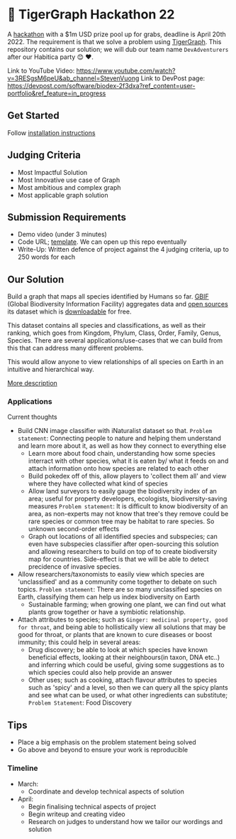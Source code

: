 # 🐯 TigerGraph Hackathon 22

A [hackathon](https://graphforall.devpost.com/) with a $1m USD prize pool up for grabs, deadline is April 20th 2022. The requirement is that we solve a problem using [TigerGraph](https://www.tigergraph.com/). This repository contains our solution; we will dub our team name `DevAdventurers` after our Habitica party :blush: :heart:.

Link to YouTube Video:  <https://www.youtube.com/watch?v=3RESgsM6peU&ab_channel=StevenVuong>
Link to DevPost page: <https://devpost.com/software/biodex-2f3dxa?ref_content=user-portfolio&ref_feature=in_progress>

## Get Started

Follow [installation instructions](./installation_instructions.md)

## Judging Criteria

- Most Impactful Solution
- Most Innovative use case of Graph
- Most ambitious and complex graph
- Most applicable graph solution

## Submission Requirements

- Demo video (under 3 minutes)
- Code URL; [template](https://github.com/TigerGraph-DevLabs/graph-for-all-submission-template). We can open up this repo eventually
- Write-Up: Written defence of project against the 4 judging criteria, up to 250 words for each

## Our Solution

Build a graph that maps all species identified by Humans so far. [GBIF](https://www.gbif.org/dataset/d7dddbf4-2cf0-4f39-9b2a-bb099caae36c#description) (Global Biodiversity Information Facility) aggregates data and [open sources](https://hosted-datasets.gbif.org/datasets/backbone/) its dataset which is [downloadable](https://www.gbif.org/dataset/d7dddbf4-2cf0-4f39-9b2a-bb099caae36c) for free.

This dataset contains all species and classifications, as well as their ranking, which goes from Kingdom, Phylum, Class, Order, Family, Genus, Species. There are several applications/use-cases that we can build from this that can address many different problems.

This would allow anyone to view relationships of all species on Earth in an intuitive and hierarchical way.

[More description](./project_description.md)

### Applications

Current thoughts

- Build CNN image classifier with iNaturalist dataset so that. `Problem statement`: Connecting people to nature and helping them understand and learn more about it, as well as how they connect to everything else
  - Learn more about food chain, understanding how some species interract with other species, what it is eaten by/ what it feeds on and attach information onto how species are related to each other
  - Build pokedex off of this, allow players to 'collect them all' and view where they have collected what kind of species
  - Allow land surveyors to easily gauge the biodiversity index of an area; useful for property developers, ecologists, biodiversity-saving measures `Problem statement`: It is difficult to know biodiversity of an area, as non-experts may not know that tree's they remove could be rare species or common tree may be habitat to rare species. So unknown second-order effects
  - Graph out locations of all identified species and subspecies; can even have subspecies classifier after open-sourcing this solution and allowing researchers to build on top of to create biodiversity map for countries. Side-effect is that we will be able to detect precidence of invasive species.
- Allow researchers/taxonomists to easily view which species are 'unclassified' and as a community come together to debate on such topics. `Problem statement`: There are so many unclassified species on Earth, classifying them can help us index biodiversity on Earth
  - Sustainable farming; when growing one plant, we can find out what plants grow together or have a symbiotic relationship.
- Attach attributes to species; such as `Ginger: medicinal property, good for throat`, and being able to hollistically view all solutions that may be good for throat, or plants that are known to cure diseases or boost immunity; this could help in several areas:
  - Drug discovery; be able to look at which species have known beneficial effects, looking at their neighbours(in taxon, DNA etc..) and inferring which could be useful, giving some suggestions as to which species could also help provide an answer
  - Other uses; such as cooking, attach flavour attributes to species such as 'spicy' and a level, so then we can query all the spicy plants and see what can be used, or what other ingredients can substitute; `Problem Statement`: Food Discovery

## Tips

- Place a big emphasis on the problem statement being solved
- Go above and beyond to ensure your work is reproducible

### Timeline

- March:
  - Coordinate and develop technical aspects of solution
- April:
  - Begin finalising technical aspects of project
  - Begin writeup and creating video
  - Research on judges to understand how we tailor our wordings and solution
